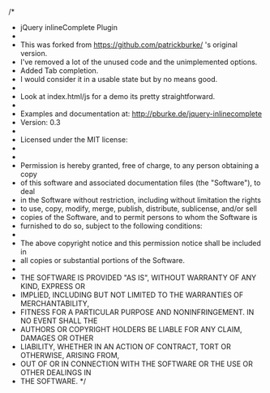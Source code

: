 /*
* jQuery inlineComplete Plugin
* 
* This was forked from https://github.com/patrickburke/ 's original version.
* I've removed a lot of the unused code and the unimplemented options.
* Added Tab completion.
* I would consider it in a usable state but by no means good.
* 
* Look at index.html/js for a demo its pretty straightforward.
*
* Examples and documentation at: http://pburke.de/jquery-inlinecomplete
* Version: 0.3
*
* Licensed under the MIT license:
*
* 
* Permission is hereby granted, free of charge, to any person obtaining a copy
* of this software and associated documentation files (the "Software"), to deal
* in the Software without restriction, including without limitation the rights
* to use, copy, modify, merge, publish, distribute, sublicense, and/or sell
* copies of the Software, and to permit persons to whom the Software is
* furnished to do so, subject to the following conditions:
* 
* The above copyright notice and this permission notice shall be included in
* all copies or substantial portions of the Software.
* 
* THE SOFTWARE IS PROVIDED "AS IS", WITHOUT WARRANTY OF ANY KIND, EXPRESS OR
* IMPLIED, INCLUDING BUT NOT LIMITED TO THE WARRANTIES OF MERCHANTABILITY,
* FITNESS FOR A PARTICULAR PURPOSE AND NONINFRINGEMENT. IN NO EVENT SHALL THE
* AUTHORS OR COPYRIGHT HOLDERS BE LIABLE FOR ANY CLAIM, DAMAGES OR OTHER
* LIABILITY, WHETHER IN AN ACTION OF CONTRACT, TORT OR OTHERWISE, ARISING FROM,
* OUT OF OR IN CONNECTION WITH THE SOFTWARE OR THE USE OR OTHER DEALINGS IN
* THE SOFTWARE.
*/
